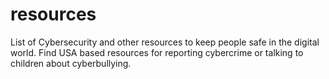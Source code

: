 # resources
List of Cybersecurity and other resources to keep people safe in the digital world. Find USA based resources for reporting cybercrime or talking to children about cyberbullying.

